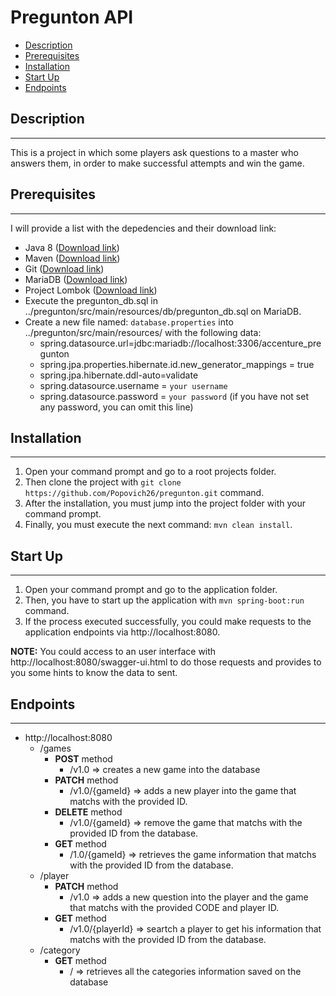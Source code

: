 # Pregunton API
* [Description](#description)
* [Prerequisites](#prerequisites)
* [Installation](#installation)
* [Start Up](#start-up)
* [Endpoints](#endpoints)

## Description
___
This is a project in which some players ask questions to a master who answers them, in order to make successful attempts and win the game.

## Prerequisites
___
I will provide a list with the depedencies and their download link:
* Java 8 ([Download link](https://www.java.com/es/download/))
* Maven ([Download link](https://maven.apache.org/))
* Git ([Download link](https://git-scm.com/downloads))
* MariaDB ([Download link](https://downloads.mariadb.org/))
* Project Lombok ([Download link](https://projectlombok.org/download))
* Execute the pregunton_db.sql in ../pregunton/src/main/resources/db/pregunton_db.sql on MariaDB.
* Create a new file named: ```database.properties``` into ../pregunton/src/main/resources/ with the following data:
    * spring.datasource.url=jdbc:mariadb://localhost:3306/accenture_pregunton
    * spring.jpa.properties.hibernate.id.new_generator_mappings = true
    * spring.jpa.hibernate.ddl-auto=validate
    * spring.datasource.username = ```your username```
    * spring.datasource.password = ```your password``` (if you have not set any password, you can omit this line)


## Installation
___
1. Open your command prompt and go to a root projects folder.
2. Then clone the project with ```git clone https://github.com/Popovich26/pregunton.git``` command.
3. After the installation, you must jump into the project folder with your command prompt.
4. Finally, you must execute the next command: ```mvn clean install```.

## Start Up
___
1. Open your command prompt and go to the application folder.
2. Then, you have to start up the application with ```mvn spring-boot:run``` command.
3. If the process executed successfully, you could make requests to the application endpoints via http://localhost:8080.

**NOTE:** You could access to an user interface with http://localhost:8080/swagger-ui.html to do those requests and provides to you some hints to know the data to sent.

## Endpoints
___
* http://localhost:8080
  * /games
    * __POST__ method
      * /v1.0 => creates a new game into the database
    * __PATCH__ method
      * /v1.0/{gameId} => adds a new player into the game that matchs with the provided ID.
    * __DELETE__ method
      * /v1.0/{gameId} => remove the game that matchs with the provided ID from the database.
    * __GET__ method
      * /1.0/{gameId} => retrieves the game information that matchs with the provided ID from the database.
  * /player
    * __PATCH__ method
      * /v1.0 => adds a new question into the player and the game that matchs with the provided CODE and player ID.
    * __GET__ method
      * /v1.0/{playerId} => seartch a player to get his information that matchs with the provided ID from the database.
  * /category
    * __GET__ method
      * / => retrieves all the categories information saved on the database